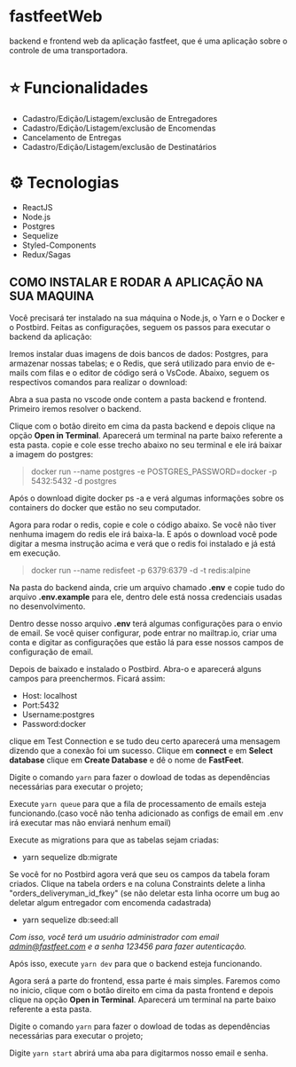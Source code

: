 # fastfeetWeb
backend e frontend web da aplicação fastfeet, que é uma aplicação sobre o controle de uma transportadora.

# :star: Funcionalidades

- Cadastro/Edição/Listagem/exclusão de Entregadores
- Cadastro/Edição/Listagem/exclusão de Encomendas
- Cancelamento de Entregas
- Cadastro/Edição/Listagem/exclusão de Destinatários


# :gear: Tecnologias

 - ReactJS
 - Node.js
 - Postgres
 - Sequelize
 - Styled-Components
 - Redux/Sagas

## COMO INSTALAR E RODAR A APLICAÇÃO NA SUA MAQUINA

Você precisará ter instalado na sua máquina o Node.js, o Yarn e o Docker e o Postbird. Feitas as configurações, seguem os passos para executar o backend da aplicação:


Iremos instalar duas imagens de dois bancos de dados: Postgres, para armazenar nossas tabelas; e o Redis, que será utilizado para envio de e-mails com filas e o  editor de código será o VsCode. Abaixo, seguem os respectivos comandos para realizar o download:

Abra a sua pasta no vscode onde contem a pasta backend e frontend. Primeiro iremos resolver o backend.

Clique com o botão direito em cima da pasta backend e depois clique na opção **Open in Terminal**. Aparecerá um terminal na parte baixo referente a esta pasta.
copie e cole esse trecho abaixo no seu terminal e ele irá baixar a imagem do postgres:

> docker run --name postgres -e POSTGRES_PASSWORD=docker -p 5432:5432 -d postgres

Após o download digite docker ps -a e verá algumas informações sobre os containers do docker que estão no seu computador.

Agora para rodar o redis, copie e cole o código abaixo. Se você não tiver nenhuma imagem do redis ele irá baixa-la. E após o download você pode digitar a mesma instrução acima e verá que o redis foi instalado e já está em execução.

> docker run --name redisfeet -p 6379:6379 -d -t redis:alpine

Na pasta do backend ainda, crie um arquivo chamado **.env** e copie tudo do arquivo **.env.example** para ele, dentro dele está nossa credenciais usadas no desenvolvimento.

Dentro desse nosso arquivo **.env** terá algumas configurações para o envio de email. Se você quiser configurar, pode entrar no mailtrap.io, criar uma conta e digitar as configurações que estão lá para esse nossos campos de configuração de email.

Depois de baixado e instalado o Postbird. Abra-o e aparecerá alguns campos para preenchermos.
Ficará assim:
 - Host: localhost
 - Port:5432
 - Username:postgres
 - Password:docker
 
 clique em Test Connection e se tudo deu certo aparecerá uma mensagem dizendo que a conexão foi um sucesso.
 Clique em **connect** e em **Select database** clique em **Create Database** e dê o nome de **FastFeet**.
 
Digite o comando `yarn` para fazer o dowload de todas as dependências necessárias para executar o projeto;

Execute `yarn queue` para que a fila de processamento de emails esteja funcionando.(caso você não tenha adicionado as configs de email em .env irá executar mas não enviará nenhum email)

Execute as migrations para que as tabelas sejam criadas:

- yarn sequelize db:migrate

Se você for no Postbird agora verá que seu os campos da tabela foram criados.
Clique na tabela orders e na coluna Constraints delete a linha "orders_deliveryman_id_fkey" (se não deletar esta linha ocorre um bug ao deletar algum entregador com encomenda cadastrada)

- yarn sequelize db:seed:all

*Com isso, você terá um usuário administrador com email admin@fastfeet.com e a senha 123456 para fazer autenticação.*

Após isso, execute `yarn dev` para que o backend esteja funcionando.

Agora será a parte do frontend, essa parte é mais simples.
Faremos como no inicio, clique com o botão direito em cima da pasta frontend e depois clique na opção **Open in Terminal**. Aparecerá um terminal na parte baixo referente a esta pasta.

Digite o comando `yarn` para fazer o dowload de todas as dependências necessárias para executar o projeto;

Digite `yarn start` abrirá uma aba para digitarmos nosso email e senha.


